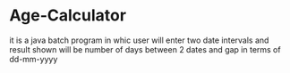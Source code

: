 # Age-Calculator
it is a java batch program in whic user will enter two date intervals and result shown will be number of days between 2 dates 
and 
gap in terms of dd-mm-yyyy
